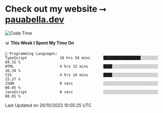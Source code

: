 # Check out my website ⭢ [pauabella.dev](https://pauabella.dev)

<!--START_SECTION:waka-->
![Code Time](http://img.shields.io/badge/Code%20Time-2%2C605%20hrs%2040%20mins-blue)

📊 **This Week I Spent My Time On** 

```text
💬 Programming Languages: 
TypeScript               18 hrs 58 mins      █████████████████░░░░░░░░   68.32 % 
HTML                     4 hrs 32 mins       ████░░░░░░░░░░░░░░░░░░░░░   16.34 % 
CSS                      4 hrs 14 mins       ████░░░░░░░░░░░░░░░░░░░░░   15.27 % 
JSON                     0 secs              ░░░░░░░░░░░░░░░░░░░░░░░░░   00.05 % 
JavaScript               0 secs              ░░░░░░░░░░░░░░░░░░░░░░░░░   00.01 % 
```


 Last Updated on 26/10/2023 10:05:25 UTC
<!--END_SECTION:waka-->
